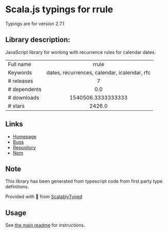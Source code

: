 
# Scala.js typings for rrule

Typings are for version 2.7.1

## Library description:
JavaScript library for working with recurrence rules for calendar dates.

|                    |                 |
| ------------------ | :-------------: |
| Full name          | rrule |
| Keywords           | dates, recurrences, calendar, icalendar, rfc |
| # releases         | 7 |
| # dependents       | 0.0 |
| # downloads        | 1540506.3333333333 |
| # stars            | 2426.0 |

## Links
- [Homepage](http://jakubroztocil.github.io/rrule/)
- [Bugs](https://github.com/jakubroztocil/rrule/issues)
- [Repository](https://github.com/jakubroztocil/rrule)
- [Npm](https://www.npmjs.com/package/rrule)
    


## Note
This library has been generated from typescript code from first party type definitions.

Provided with :purple_heart: from [ScalablyTyped](https://github.com/oyvindberg/ScalablyTyped)

## Usage
See [the main readme](../../readme.md) for instructions.


